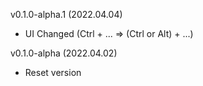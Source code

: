 v0.1.0-alpha.1 (2022.04.04)
- UI Changed (Ctrl + ... => (Ctrl or Alt) + ...)

v0.1.0-alpha (2022.04.02)
- Reset version
